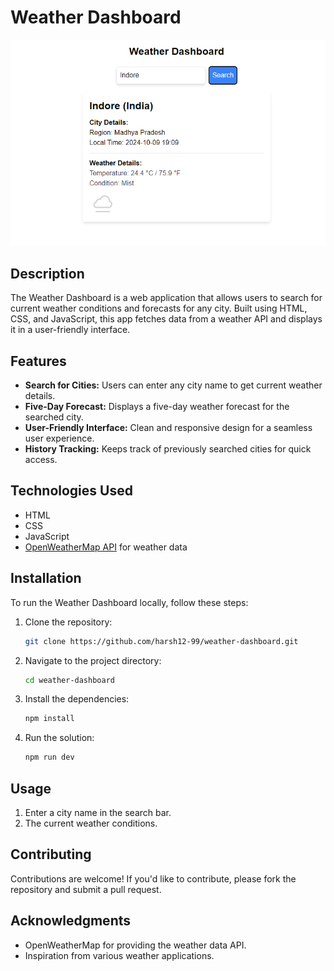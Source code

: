 # Weather Dashboard

![Weather Dashboard](public/images/weather-dashboard.png)

## Description

The Weather Dashboard is a web application that allows users to search for current weather conditions and forecasts for any city. Built using HTML, CSS, and JavaScript, this app fetches data from a weather API and displays it in a user-friendly interface.

## Features

- **Search for Cities:** Users can enter any city name to get current weather details.
- **Five-Day Forecast:** Displays a five-day weather forecast for the searched city.
- **User-Friendly Interface:** Clean and responsive design for a seamless user experience.
- **History Tracking:** Keeps track of previously searched cities for quick access.

## Technologies Used

- HTML
- CSS
- JavaScript
- [OpenWeatherMap API](https://openweathermap.org/api) for weather data

## Installation

To run the Weather Dashboard locally, follow these steps:

1. Clone the repository:
   ```bash
   git clone https://github.com/harsh12-99/weather-dashboard.git

2. Navigate to the project directory:
   ```bash
   cd weather-dashboard

3. Install the dependencies:
   ```bash
   npm install

4. Run the solution:
   ```bash
   npm run dev

## Usage
1. Enter a city name in the search bar.
2. The current weather conditions.

## Contributing
Contributions are welcome! If you'd like to contribute, please fork the repository and submit a pull request.

## Acknowledgments
- OpenWeatherMap for providing the weather data API.
- Inspiration from various weather applications. 
